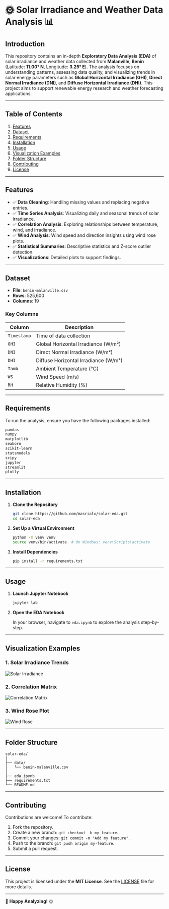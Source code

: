 # 🌞 **Solar Irradiance and Weather Data Analysis** 📊

## **Introduction**

This repository contains an in-depth **Exploratory Data Analysis (EDA)** of solar irradiance and weather data collected from **Malanville, Benin** (Latitude: **11.00° N**, Longitude: **3.25° E**). The analysis focuses on understanding patterns, assessing data quality, and visualizing trends in solar energy parameters such as **Global Horizontal Irradiance (GHI)**, **Direct Normal Irradiance (DNI)**, and **Diffuse Horizontal Irradiance (DHI)**. This project aims to support renewable energy research and weather forecasting applications.

---

## **Table of Contents**

1. [Features](#features)  
2. [Dataset](#dataset)  
3. [Requirements](#requirements)  
4. [Installation](#installation)  
5. [Usage](#usage)  
6. [Visualization Examples](#visualization-examples)  
7. [Folder Structure](#folder-structure)  
8. [Contributing](#contributing)  
9. [License](#license)  

---

## **Features**

- ✅ **Data Cleaning**: Handling missing values and replacing negative entries.  
- ✅ **Time Series Analysis**: Visualizing daily and seasonal trends of solar irradiance.  
- ✅ **Correlation Analysis**: Exploring relationships between temperature, wind, and irradiance.  
- ✅ **Wind Analysis**: Wind speed and direction insights using wind rose plots.  
- ✅ **Statistical Summaries**: Descriptive statistics and Z-score outlier detection.  
- ✅ **Visualizations**: Detailed plots to support findings.  

---

## **Dataset**

- **File**: `benin-malanville.csv`  
- **Rows**: 525,600  
- **Columns**: 19  

### **Key Columns**

| **Column**  | **Description**                           |  
|-------------|-------------------------------------------|  
| `Timestamp` | Time of data collection                  |  
| `GHI`       | Global Horizontal Irradiance (W/m²)      |  
| `DNI`       | Direct Normal Irradiance (W/m²)          |  
| `DHI`       | Diffuse Horizontal Irradiance (W/m²)     |  
| `Tamb`      | Ambient Temperature (°C)                 |  
| `WS`        | Wind Speed (m/s)                         |  
| `RH`        | Relative Humidity (%)                    |  

---

## **Requirements**

To run the analysis, ensure you have the following packages installed:

```bash
pandas
numpy
matplotlib
seaborn
scikit-learn
statsmodels
scipy
jupyter
streamlit
plotly

```

---

## **Installation**

1. **Clone the Repository**

   ```bash
   git clone https://github.com/masrialx/solar-eda.git  
   cd solar-eda  
   ```

2. **Set Up a Virtual Environment**

   ```bash
   python -m venv venv  
   source venv/bin/activate  # On Windows: venv\Scripts\activate  
   ```

3. **Install Dependencies**

   ```bash
   pip install -r requirements.txt  
   ```

---

## **Usage**

1. **Launch Jupyter Notebook**

   ```bash
   jupyter lab  
   ```

2. **Open the EDA Notebook**  

   In your browser, navigate to `eda.ipynb` to explore the analysis step-by-step.

---

## **Visualization Examples**

### **1. Solar Irradiance Trends**

![Solar Irradiance](path/to/ghi_dni_dhi_timeseries.png)  

### **2. Correlation Matrix**

![Correlation Matrix](path/to/correlation_matrix.png)  

### **3. Wind Rose Plot**

![Wind Rose](path/to/wind_rose.png)  

---

## **Folder Structure**

```plaintext
solar-eda/  
│  
├── data/  
│   └── benin-malanville.csv  
│  
├── eda.ipynb  
├── requirements.txt  
└── README.md  
```

---

## **Contributing**

Contributions are welcome! To contribute:

1. Fork the repository.  
2. Create a new branch: `git checkout -b my-feature`.  
3. Commit your changes: `git commit -m "Add my feature"`.  
4. Push to the branch: `git push origin my-feature`.  
5. Submit a pull request.

---

## **License**

This project is licensed under the **MIT License**. See the [LICENSE](LICENSE) file for more details.

---

🚀 **Happy Analyzing!** 🌞